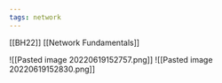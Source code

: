 ```yaml
---
tags: network
---
```

[[BH22]]
[[Network Fundamentals]]

![[Pasted image 20220619152757.png]]
![[Pasted image 20220619152830.png]]
